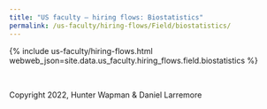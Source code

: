 ```yaml
---
title: "US faculty — hiring flows: Biostatistics"
permalink: /us-faculty/hiring-flows/Field/biostatistics/
---
```


{% include us-faculty/hiring-flows.html webweb_json=site.data.us_faculty.hiring_flows.field.biostatistics %}

<br>

Copyright 2022, Hunter Wapman & Daniel Larremore